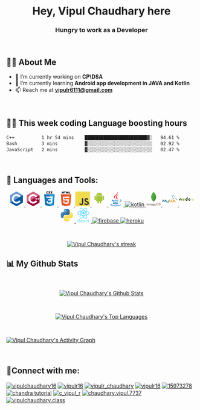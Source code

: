 <h1 align="center">Hey, Vipul Chaudhary here</h1>
<h3 align="center">Hungry to work as a Developer</h3>
<br/>

## 🙋‍♂️ About Me

- 🔭 I’m currently working on **CP\DSA**
- 🌱 I’m currently learning **Android app development in JAVA and Kotlin**
- 📫 Reach me at **vipulr6111@gmail.com**

<br/>

## 👨‍💻 This week coding Language boosting hours

<!--START_SECTION:waka-->

```text
C++          1 hr 54 mins    ███████████████████████▓░   94.61 %
Bash         3 mins          ▓░░░░░░░░░░░░░░░░░░░░░░░░   02.92 %
JavaScript   2 mins          ▓░░░░░░░░░░░░░░░░░░░░░░░░   02.47 %
```

<!--END_SECTION:waka-->

<br/>

## 🚀 Languages and Tools:

<p align="center">
     <a href="https://www.cprogramming.com/" target="_blank"> <img src="https://raw.githubusercontent.com/devicons/devicon/master/icons/c/c-original.svg" alt="c" width="40" height="40"/> </a> 
     <a href="https://www.w3schools.com/cpp/" target="_blank"> <img src="https://raw.githubusercontent.com/devicons/devicon/master/icons/cplusplus/cplusplus-original.svg" alt="cplusplus" width="40" height="40"/> </a> 
     <a href="https://www.w3schools.com/css/" target="_blank"> <img src="https://raw.githubusercontent.com/devicons/devicon/master/icons/css3/css3-original-wordmark.svg" alt="css3" width="40" height="40"/> </a> 
     <a href="https://www.w3.org/html/" target="_blank"> <img src="https://raw.githubusercontent.com/devicons/devicon/master/icons/html5/html5-original-wordmark.svg" alt="html5" width="40" height="40"/> </a>
     <a href="https://developer.mozilla.org/en-US/docs/Web/JavaScript" target="_blank"> <img src="https://raw.githubusercontent.com/devicons/devicon/master/icons/javascript/javascript-original.svg" alt="javascript" width="40" height="40"/> </a> 
     <a href="https://developer.android.com" target="_blank" rel="noreferrer"> <img src="https://raw.githubusercontent.com/devicons/devicon/master/icons/android/android-original-wordmark.svg" alt="android" width="40" height="40"/> </a>
     <a href="https://www.java.com" target="_blank"> <img src="https://raw.githubusercontent.com/devicons/devicon/master/icons/java/java-original.svg" alt="java" width="40" height="40"/> </a>
     <a href="https://kotlinlang.org" target="_blank" rel="noreferrer"> <img src="https://www.vectorlogo.zone/logos/kotlinlang/kotlinlang-icon.svg" alt="kotlin" width="40" height="40"/> </a> 
     <a href="https://www.mongodb.com/" target="_blank"> <img src="https://raw.githubusercontent.com/devicons/devicon/master/icons/mongodb/mongodb-original-wordmark.svg" alt="mongodb" width="40" height="40"/> </a>
     <a href="https://www.mysql.com/" target="_blank" rel="noreferrer"> <img src="https://raw.githubusercontent.com/devicons/devicon/master/icons/mysql/mysql-original-wordmark.svg" alt="mysql" width="40" height="40"/> </a> 
      <a href="https://nodejs.org" target="_blank"> <img src="https://raw.githubusercontent.com/devicons/devicon/master/icons/nodejs/nodejs-original-wordmark.svg" alt="nodejs" width="40" height="40"/> </a> 
      <a href="https://www.python.org" target="_blank"> <img src="https://raw.githubusercontent.com/devicons/devicon/master/icons/python/python-original.svg" alt="python" width="40" height="40"/> </a> 
      <a href="https://reactjs.org/" target="_blank"> <img src="https://raw.githubusercontent.com/devicons/devicon/master/icons/react/react-original-wordmark.svg" alt="react" width="40" height="40"/> </a>
     <a href="https://firebase.google.com/" target="_blank" rel="noreferrer"> <img src="https://www.vectorlogo.zone/logos/firebase/firebase-icon.svg" alt="firebase" width="40" height="40"/> </a> 
<a href="https://heroku.com" target="_blank" rel="noreferrer"> <img src="https://www.vectorlogo.zone/logos/heroku/heroku-icon.svg" alt="heroku" width="40" height="40"/> </a> 
</p>
<br/>

<p align="center">
    <a href="https://github.com/vipulchaudhary16/github-readme-streak-stats">
        <img title="🔥 Get streak stats for your profile at git.io/streak-stats" alt="Vipul Chaudhary's streak" src="https://github-readme-streak-stats.herokuapp.com/?user=vipulchaudhary16&theme=black-ice&hide_border=true&stroke=0000&background=060A0CD0"/>
    </a>
</p>

## 📊 My Github Stats

  <br/>
<p align="center"><a href="https://github.com/vipulchaudhary16/github-readme-stats"><img src="https://github-readme-stats.vercel.app/api?username=vipulchaudhary16&amp;show_icons=true&amp;count_private=true&amp;theme=react&amp;hide_border=true&amp;bg_color=0D1117" alt="Vipul Chaudhary's Github Stats" /></a></p>

<br/>


<p align="center">
    <a href="https://github.com/vipulchaudhary16/github-readme-stats"><img alt="Vipul Chaudhary's Top Languages" src="https://github-readme-stats.vercel.app/api/top-langs/?username=vipulchaudhary16&langs_count=8&count_private=true&layout=compact&theme=react&hide_border=true&bg_color=0D1117" /></a>
</p>

<br/>

<a href="https://github.com/vipulchaudhary16/github-readme-activity-graph"><img alt="Vipul Chaudhary's Activity Graph" src="https://activity-graph.herokuapp.com/graph?username=vipulchaudhary16&bg_color=0D1117&color=5BCDEC&line=5BCDEC&point=FFFFFF&hide_border=true" /></a>

<br/>

## 🤝Connect with me:

<p align="left">
     <a href="https://linkedin.com/in/vipulchaudhary16" target="blank"><img align="center" src="https://raw.githubusercontent.com/rahuldkjain/github-profile-readme-generator/master/src/images/icons/Social/linked-in-alt.svg" alt="vipulchaudhary16" height="30" width="40" /></a>
<a href="https://www.codechef.com/users/vipulr16" target="blank"><img align="center" src="https://cdn.jsdelivr.net/npm/simple-icons@3.1.0/icons/codechef.svg" alt="vipulr16" height="30" width="40" /></a>  
<a href="https://www.hackerrank.com/vipulr_chaudhary" target="blank"><img align="center" src="https://raw.githubusercontent.com/rahuldkjain/github-profile-readme-generator/master/src/images/icons/Social/hackerrank.svg" alt="vipulr_chaudhary" height="30" width="40" /></a>   
<a href="https://www.leetcode.com/vipulr16" target="blank"><img align="center" src="https://raw.githubusercontent.com/rahuldkjain/github-profile-readme-generator/master/src/images/icons/Social/leet-code.svg" alt="vipulr16" height="30" width="40" /></a>     
<a href="https://stackoverflow.com/users/15973278" target="blank"><img align="center" src="https://raw.githubusercontent.com/rahuldkjain/github-profile-readme-generator/master/src/images/icons/Social/stack-overflow.svg" alt="15973278" height="30" width="40" /></a>    
<a href="https://www.youtube.com/channel/UCrtusDHivn7SXllCUnOsvJA" target="blank"><img align="center" src="https://raw.githubusercontent.com/rahuldkjain/github-profile-readme-generator/master/src/images/icons/Social/youtube.svg" alt="chandra tutorial" height="30" width="40" /></a>    
<a href="https://twitter.com/c_vipul_r" target="blank"><img align="center" src="https://raw.githubusercontent.com/rahuldkjain/github-profile-readme-generator/master/src/images/icons/Social/twitter.svg" alt="c_vipul_r" height="30" width="40" /></a>    
<a href="https://fb.com/chaudhary.vipul.7737" target="blank"><img align="center" src="https://raw.githubusercontent.com/rahuldkjain/github-profile-readme-generator/master/src/images/icons/Social/facebook.svg" alt="chaudhary.vipul.7737" height="30" width="40" /></a>    
<a href="https://instagram.com/vipulchaudhary.class" target="blank"><img align="center" src="https://raw.githubusercontent.com/rahuldkjain/github-profile-readme-generator/master/src/images/icons/Social/instagram.svg" alt="vipulchaudhary.class" height="30" width="40" /></a>
</p>
